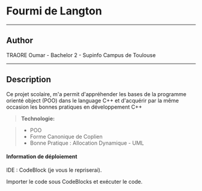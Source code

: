 Fourmi de Langton
===================
----------

Author
-------------

TRAORE Oumar - Bachelor 2 - Supinfo Campus de Toulouse

----------

Description
-------------

Ce projet scolaire, m'a permit d'appréhender les bases de la programme orienté object (POO) dans le language C++ et d'acquérir par la même occasion les bonnes pratiques en développement C++ 

> **Technologie:**

> - POO
> - Forme Canonique de Coplien
> - Bonne Pratique : Allocation Dynamique - UML

#### Information de déploiement

IDE : CodeBlock (je vous le repriserai).

Importer le code sous CodeBlocks et exécuter le code.